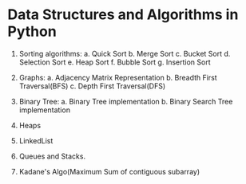 # Data Structures and Algorithms in Python
1. Sorting algorithms:
  a. Quick Sort
  b. Merge Sort
  c. Bucket Sort
  d. Selection Sort
  e. Heap Sort
  f. Bubble Sort
  g. Insertion Sort
  
2. Graphs:
  a. Adjacency Matrix Representation
  b. Breadth First Traversal(BFS)
  c. Depth First Traversal(DFS)

3. Binary Tree:
  a. Binary Tree implementation
  b. Binary Search Tree implementation

4. Heaps

5. LinkedList

6. Queues and Stacks.

7. Kadane's Algo(Maximum Sum of contiguous subarray)
